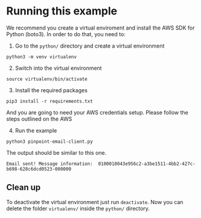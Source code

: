 # Running this example

We recommend you create a virtual enviroment and install the AWS SDK for Python (boto3). In order to do that, you need to: 

1. Go to the `python/` directory and create a virtual environment

`python3 -m venv virtualenv`

2. Switch into the virtual environment

`source virtualenv/bin/activate`

3. Install the required packages

`pip3 install -r requirements.txt`

And you are going to need your AWS credentials setup. Please follow the steps outlined on the AWS 

4. Run the example

`python3 pinpoint-email-client.py`

The output should be similar to this one.

`Email sent! Message information:  0100018043e956c2-a3be1511-4bb2-427c-b698-628c6dcd0523-000000`

## Clean up
To deactivate the virtual environment just run `deactivate`. Now you can delete the folder `virtualenv/` inside the `python/` directory.